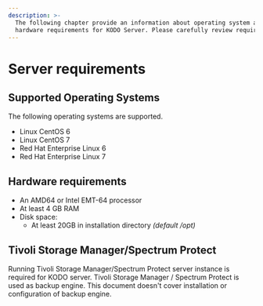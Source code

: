 ```yaml
---
description: >-
  The following chapter provide an information about operating system and
  hardware requirements for KODO Server. Please carefully review requirements.
---
```


# Server requirements

## **Supported Operating Systems**

The following operating systems are supported.

* Linux CentOS 6
* Linux CentOS 7
* Red Hat Enterprise Linux 6
* Red Hat Enterprise Linux 7

## **Hardware requirements**

* An AMD64 or Intel EMT-64 processor
* At least 4 GB RAM
* Disk space:
  * At least 20GB in installation directory _\(default /opt\)_

## Tivoli Storage Manager/Spectrum Protect

Running Tivoli Storage Manager/Spectrum Protect server instance is required for KODO server. Tivoli Storage Manager / Spectrum Protect is used as backup engine. This document doesn't cover installation or configuration of backup engine.

